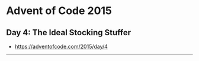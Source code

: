 # Advent of Code 2015 #
## Day 4: The Ideal Stocking Stuffer ##
* https://adventofcode.com/2015/day/4
---